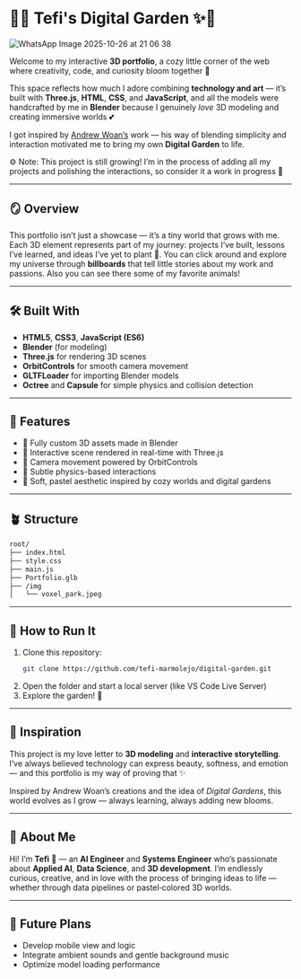 
# 🌸✨ Tefi's Digital Garden ✨🌸

![WhatsApp Image 2025-10-26 at 21 06 38](https://github.com/user-attachments/assets/d59af00e-f131-44ec-bfa3-c966492c40fa)

Welcome to my interactive **3D portfolio**, a cozy little corner of the web where creativity, code, and curiosity bloom together 🌷

This space reflects how much I adore combining **technology and art** — it’s built with **Three.js**, **HTML**, **CSS**, and **JavaScript**, and all the models were handcrafted by me in **Blender** because I genuinely *love* 3D modeling and creating immersive worlds 💕

I got inspired by [Andrew Woan’s](https://www.youtube.com/watch?v=X3pPAdQBKHo) work — his way of blending simplicity and interaction motivated me to bring my own **Digital Garden** to life.

⚙️ Note: This project is still growing! I’m in the process of adding all my projects and polishing the interactions, so consider it a work in progress 🌱

---

## 🪞 Overview
This portfolio isn’t just a showcase — it’s a tiny world that grows with me. Each 3D element represents part of my journey: projects I’ve built, lessons I’ve learned, and ideas I’ve yet to plant 🌱. You can click around and explore my universe through **billboards** that tell little stories about my work and passions. Also you can see there some of my favorite animals!

---

## 🛠️ Built With
- **HTML5**, **CSS3**, **JavaScript (ES6)**  
- **Blender** (for modeling)  
- **Three.js** for rendering 3D scenes
- **OrbitControls** for smooth camera movement
- **GLTFLoader** for importing Blender models
- **Octree** and **Capsule** for simple physics and collision detection

---

## 🌿 Features
- 🎨 Fully custom 3D assets made in Blender
- 💫 Interactive scene rendered in real-time with Three.js
- 🧭 Camera movement powered by OrbitControls
- 🧊 Subtle physics-based interactions
- 🌈 Soft, pastel aesthetic inspired by cozy worlds and digital gardens

---

## 🪴 Structure


```bash
root/
├── index.html
├── style.css
├── main.js
├── Portfolio.glb
├── /img
│   └── voxel_park.jpeg
```

---

## 🌈 How to Run It
1. Clone this repository:
   ```bash
   git clone https://github.com/tefi-marmolejo/digital-garden.git


2. Open the folder and start a local server (like VS Code Live Server)
3. Explore the garden! 🌸

---

## 🧠 Inspiration

This project is my love letter to **3D modeling** and **interactive storytelling**. I’ve always believed technology can express beauty, softness, and emotion — and this portfolio is my way of proving that ✨

Inspired by Andrew Woan’s creations and the idea of *Digital Gardens*, this world evolves as I grow — always learning, always adding new blooms.

---

## 🌺 About Me

Hi! I’m **Tefi** 🌷  — an **AI Engineer** and **Systems Engineer** who’s passionate about **Applied AI**, **Data Science**, and **3D development**. I’m endlessly curious, creative, and in love with the process of bringing ideas to life — whether through data pipelines or pastel‑colored 3D worlds.

---

## 🧩 Future Plans

* Develop mobile view and logic
* Integrate ambient sounds and gentle background music
* Optimize model loading performance



